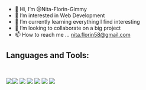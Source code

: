 - 👋 Hi, I’m @Nita-Florin-Gimmy
- 👀 I’m interested in Web Development
- 🌱 I’m currently learning everything I find interesting
- 💞️ I’m looking to collaborate on a big project
- 📫 How to reach me ... nita.florin58@gmail.com

## Languages and Tools:

<br />

<img src="https://imgur.com/N3HZKXY.png"><img src="https://imgur.com/UdTxadI.png">
<img src="https://imgur.com/kuNesV8.png">
<img src="https://imgur.com/OX1tH5Y.png">
<img src="https://imgur.com/Hrp5tsW.png">
<img src="https://imgur.com/wLzurwZ.png">
<img src="https://imgur.com/hA5MVRh.png">

